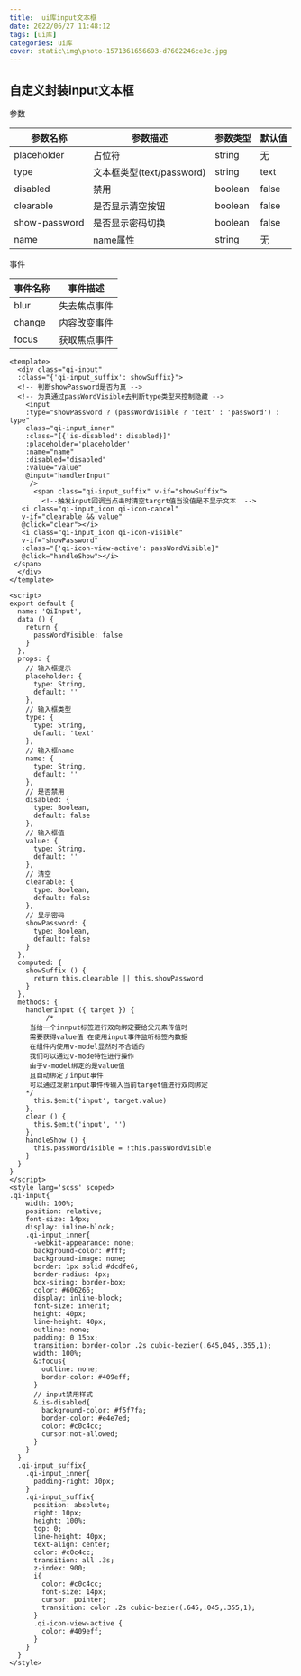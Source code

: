```yaml
---
title:  ui库input文本框
date: 2022/06/27 11:48:12
tags: [ui库]
categories: ui库
cover: static\img\photo-1571361656693-d7602246ce3c.jpg
---
```

## 自定义封装input文本框

参数

| 参数名称      | 参数描述                  | 参数类型 | 默认值 |
| ------------- | ------------------------- | -------- | ------ |
| placeholder   | 占位符                    | string   | 无     |
| type          | 文本框类型(text/password) | string   | text   |
| disabled      | 禁用                      | boolean  | false  |
| clearable     | 是否显示清空按钮          | boolean  | false  |
| show-password | 是否显示密码切换          | boolean  | false  |
| name          | name属性                  | string   | 无     |

事件

| 事件名称 | 事件描述     |
| -------- | ------------ |
| blur     | 失去焦点事件 |
| change   | 内容改变事件 |
| focus    | 获取焦点事件 |

```
<template>
  <div class="qi-input"
  :class="{'qi-input_suffix': showSuffix}">
  <!-- 判断showPassword是否为真 -->
  <!-- 为真通过passWordVisible去判断type类型来控制隐藏 -->
    <input
    :type="showPassword ? (passWordVisible ? 'text' : 'password') : type"
    class="qi-input_inner"
    :class="[{'is-disabled': disabled}]"
    :placeholder='placeholder'
    :name="name"
    :disabled="disabled"
    :value="value"
    @input="handlerInput"
     />
      <span class="qi-input_suffix" v-if="showSuffix">
        <!--触发input回调当点击时清空targrt值当没值是不显示文本  -->
   <i class="qi-input_icon qi-icon-cancel" 
   v-if="clearable && value"
   @click="clear"></i>
   <i class="qi-input_icon qi-icon-visible"
   v-if="showPassword"
   :class="{'qi-icon-view-active': passWordVisible}"
   @click="handleShow"></i>
 </span>
  </div>
</template>

<script>
export default {
  name: 'QiInput',
  data () {
    return {
      passWordVisible: false
    }
  },
  props: {
    // 输入框提示
    placeholder: {
      type: String,
      default: ''
    },
    // 输入框类型
    type: {
      type: String,
      default: 'text'
    },
    // 输入框name
    name: {
      type: String,
      default: ''
    },
    // 是否禁用
    disabled: {
      type: Boolean,
      default: false
    },
    // 输入框值
    value: {
      type: String,
      default: ''
    },
    // 清空
    clearable: {
      type: Boolean,
      default: false
    },
    // 显示密码
    showPassword: {
      type: Boolean,
      default: false
    }
  },
  computed: {
    showSuffix () {
      return this.clearable || this.showPassword
    }
  },
  methods: {
    handlerInput ({ target }) {
         /*
     当给一个innput标签进行双向绑定要给父元素传值时
     需要获得value值 在使用input事件监听标签内数据
     在组件内使用v-model显然时不合适的
     我们可以通过v-mode特性进行操作
     由于v-model绑定的是value值
     且自动绑定了input事件
     可以通过发射input事件传输入当前target值进行双向绑定
    */
      this.$emit('input', target.value)
    },
    clear () {
      this.$emit('input', '')
    },
    handleShow () {
      this.passWordVisible = !this.passWordVisible
    }
  }
}
</script>
<style lang='scss' scoped>
.qi-input{
    width: 100%;
    position: relative;
    font-size: 14px;
    display: inline-block;
    .qi-input_inner{
      -webkit-appearance: none;
      background-color: #fff;
      background-image: none;
      border: 1px solid #dcdfe6;
      border-radius: 4px;
      box-sizing: border-box;
      color: #606266;
      display: inline-block;
      font-size: inherit;
      height: 40px;
      line-height: 40px;
      outline: none;
      padding: 0 15px;
      transition: border-color .2s cubic-bezier(.645,045,.355,1);
      width: 100%;
      &:focus{
        outline: none;
        border-color: #409eff;
      }
      // input禁用样式
      &.is-disabled{
        background-color: #f5f7fa;
        border-color: #e4e7ed;
        color: #c0c4cc;
        cursor:not-allowed;
      }
    }
  }
  .qi-input_suffix{
    .qi-input_inner{
      padding-right: 30px;
    }
    .qi-input_suffix{
      position: absolute;
      right: 10px;
      height: 100%;
      top: 0;
      line-height: 40px;
      text-align: center;
      color: #c0c4cc;
      transition: all .3s;
      z-index: 900;
      i{
        color: #c0c4cc;
        font-size: 14px;
        cursor: pointer;
        transition: color .2s cubic-bezier(.645,.045,.355,1);
      }
      .qi-icon-view-active {
        color: #409eff;
      }
    }
  }
</style>

```

